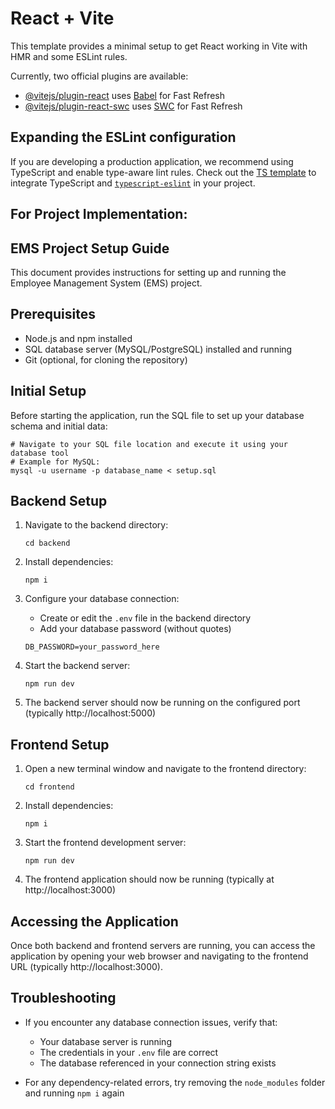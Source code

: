 # React + Vite

This template provides a minimal setup to get React working in Vite with HMR and some ESLint rules.

Currently, two official plugins are available:

- [@vitejs/plugin-react](https://github.com/vitejs/vite-plugin-react/blob/main/packages/plugin-react/README.md) uses [Babel](https://babeljs.io/) for Fast Refresh
- [@vitejs/plugin-react-swc](https://github.com/vitejs/vite-plugin-react-swc) uses [SWC](https://swc.rs/) for Fast Refresh

## Expanding the ESLint configuration

If you are developing a production application, we recommend using TypeScript and enable type-aware lint rules. Check out the [TS template](https://github.com/vitejs/vite/tree/main/packages/create-vite/template-react-ts) to integrate TypeScript and [`typescript-eslint`](https://typescript-eslint.io) in your project.


## For Project Implementation:
## EMS Project Setup Guide

This document provides instructions for setting up and running the Employee Management System (EMS) project.

## Prerequisites

- Node.js and npm installed
- SQL database server (MySQL/PostgreSQL) installed and running
- Git (optional, for cloning the repository)

## Initial Setup

Before starting the application, run the SQL file to set up your database schema and initial data:

```
# Navigate to your SQL file location and execute it using your database tool
# Example for MySQL:
mysql -u username -p database_name < setup.sql
```

## Backend Setup

1. Navigate to the backend directory:
   ```
   cd backend
   ```

2. Install dependencies:
   ```
   npm i
   ```

3. Configure your database connection:
   - Create or edit the `.env` file in the backend directory
   - Add your database password (without quotes)
   ```
   DB_PASSWORD=your_password_here
   ```

4. Start the backend server:
   ```
   npm run dev
   ```

5. The backend server should now be running on the configured port (typically http://localhost:5000)

## Frontend Setup

1. Open a new terminal window and navigate to the frontend directory:
   ```
   cd frontend
   ```

2. Install dependencies:
   ```
   npm i
   ```

3. Start the frontend development server:
   ```
   npm run dev
   ```

4. The frontend application should now be running (typically at http://localhost:3000)

## Accessing the Application

Once both backend and frontend servers are running, you can access the application by opening your web browser and navigating to the frontend URL (typically http://localhost:3000).

## Troubleshooting

- If you encounter any database connection issues, verify that:
  - Your database server is running
  - The credentials in your `.env` file are correct
  - The database referenced in your connection string exists

- For any dependency-related errors, try removing the `node_modules` folder and running `npm i` again